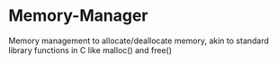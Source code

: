# Memory-Manager
Memory management to allocate/deallocate memory, akin to standard library functions in C like malloc() and free()
